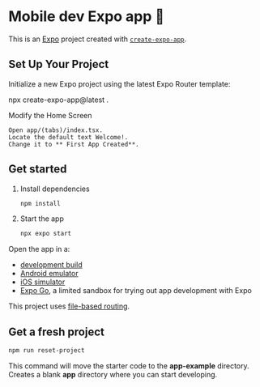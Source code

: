 # Mobile dev Expo app 👋

This is an [Expo](https://expo.dev) project created with [`create-expo-app`](https://www.npmjs.com/package/create-expo-app).

## Set Up Your Project

   Initialize a new Expo project using the latest Expo Router template:

   npx create-expo-app@latest .

   Modify the Home Screen

    Open app/(tabs)/index.tsx.
    Locate the default text Welcome!.
    Change it to ** First App Created**.
   

## Get started

1. Install dependencies

   ```bash
   npm install
   ```

2. Start the app

   ```bash
   npx expo start
   ```

Open the app in a:

- [development build](https://docs.expo.dev/develop/development-builds/introduction/)
- [Android emulator](https://docs.expo.dev/workflow/android-studio-emulator/)
- [iOS simulator](https://docs.expo.dev/workflow/ios-simulator/)
- [Expo Go](https://expo.dev/go), a limited sandbox for trying out app development with Expo

 This project uses [file-based routing](https://docs.expo.dev/router/introduction).

## Get a fresh project

```bash
npm run reset-project
```

This command will move the starter code to the **app-example** directory.
Creates a blank **app** directory where you can start developing.

